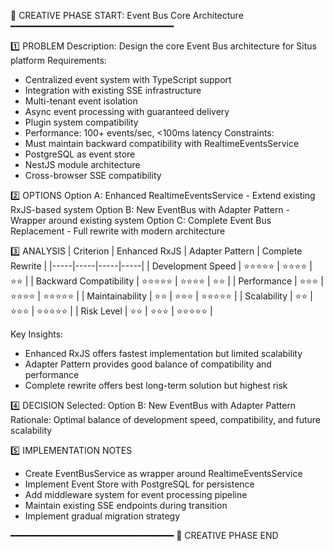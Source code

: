 📌 CREATIVE PHASE START: Event Bus Core Architecture
━━━━━━━━━━━━━━━━━━━━━━━━━━━━━━━

1️⃣ PROBLEM
Description: Design the core Event Bus architecture for Situs platform
Requirements:

- Centralized event system with TypeScript support
- Integration with existing SSE infrastructure
- Multi-tenant event isolation
- Async event processing with guaranteed delivery
- Plugin system compatibility
- Performance: 100+ events/sec, <100ms latency
  Constraints:
- Must maintain backward compatibility with RealtimeEventsService
- PostgreSQL as event store
- NestJS module architecture
- Cross-browser SSE compatibility

2️⃣ OPTIONS
Option A: Enhanced RealtimeEventsService - Extend existing RxJS-based system
Option B: New EventBus with Adapter Pattern - Wrapper around existing system
Option C: Complete Event Bus Replacement - Full rewrite with modern architecture

3️⃣ ANALYSIS
| Criterion | Enhanced RxJS | Adapter Pattern | Complete Rewrite |
|-----|-----|-----|-----|
| Development Speed | ⭐⭐⭐⭐⭐ | ⭐⭐⭐⭐ | ⭐⭐ |
| Backward Compatibility | ⭐⭐⭐⭐⭐ | ⭐⭐⭐⭐ | ⭐⭐ |
| Performance | ⭐⭐⭐ | ⭐⭐⭐⭐ | ⭐⭐⭐⭐⭐ |
| Maintainability | ⭐⭐ | ⭐⭐⭐ | ⭐⭐⭐⭐⭐ |
| Scalability | ⭐⭐ | ⭐⭐⭐ | ⭐⭐⭐⭐⭐ |
| Risk Level | ⭐⭐ | ⭐⭐⭐ | ⭐⭐⭐⭐⭐ |

Key Insights:

- Enhanced RxJS offers fastest implementation but limited scalability
- Adapter Pattern provides good balance of compatibility and performance
- Complete rewrite offers best long-term solution but highest risk

4️⃣ DECISION
Selected: Option B: New EventBus with Adapter Pattern
Rationale: Optimal balance of development speed, compatibility, and future scalability

5️⃣ IMPLEMENTATION NOTES

- Create EventBusService as wrapper around RealtimeEventsService
- Implement Event Store with PostgreSQL for persistence
- Add middleware system for event processing pipeline
- Maintain existing SSE endpoints during transition
- Implement gradual migration strategy

━━━━━━━━━━━━━━━━━━━━━━━━━━━━━━━
📌 CREATIVE PHASE END
